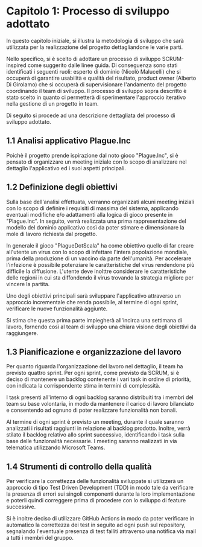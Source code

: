 # Capitolo 1: Processo di sviluppo adottato

In questo capitolo iniziale, si illustra la metodologia di sviluppo che sarà utilizzata per la realizzazione del progetto dettagliandone le varie parti.

Nello specifico, si è scelto di adottare un processo di sviluppo SCRUM-inspired come suggerito dalle linee guida. Di conseguenza sono stati identificati i seguenti ruoli: esperto di dominio (Nicolò Malucelli) che si occuperà di garantire usabilità e qualità del risultato, product owner (Alberto Di Girolamo) che si occuperà di supervisionare l'andamento del progetto coordinando il team di sviluppo. Il processo di sviluppo sopra descritto è stato scelto in quanto ci permetterà di sperimentare l'approccio iterativo nella gestione di un progetto in team.

Di seguito si procede ad una descrizione dettagliata del processo di sviluppo adottato.

## 1.1 Analisi applicativo Plague.Inc

Poichè il progetto prende ispirazione dal noto gioco "Plague.Inc", si è pensato di organizzare un meeting iniziale con lo scopo di analizzare nel dettaglio l'applicativo ed i suoi aspetti principali.

## 1.2 Definizione degli obiettivi 

Sulla base dell'analisi effettuata, verranno organizzati alcuni meeting iniziali con lo scopo di definire i requisiti di massima del sistema, applicando eventuali modifiche e/o adattamenti alla logica di gioco presente in "Plague.Inc". In seguito, verrà realizzata una prima rappresentazione del modello del dominio applicativo così da poter stimare e dimensionare la mole di lavoro richiesta dal progetto. 

In generale il gioco "PlagueDotScala" ha come obiettivo quello di far creare all'utente un virus con lo scopo di infettare l'intera popolazione mondiale, prima della produzione di un vaccino da parte dell'umanità. Per accelerare l'infezione è possibile potenziare le caratteristiche del virus rendendone più difficile la diffusione. L'utente deve inolttre considerare le caratteristiche delle regioni in cui sta diffondendo il virus trovando la strategia migliore per vincere la partita.

Uno degli obiettivi principali sarà sviluppare l'applicativo attraverso un approccio incrementale che renda possibile, al termine di ogni sprint, verificare le nuove funzionalità aggiunte.

Si stima che questa prima parte impiegherà all'incirca una settimana di lavoro, fornendo così al team di sviluppo una chiara visione degli obiettivi da raggiungere.

## 1.3 Pianificazione e organizzazione del lavoro 

Per quanto riguarda l'organizzazione del lavoro nel dettaglio, il team ha previsto quattro sprint. Per ogni sprint, come previsto da SCRUM, si è deciso di mantenere un backlog contenente i vari task in ordine di priorità, con indicata la corrispondente stima in termini di complessità.

I task presenti all'interno di ogni backlog saranno distribuiti tra i membri del team su base volontaria, in modo da mantenere il carico di lavoro bilanciato e consentendo ad ognuno di poter realizzare funzionalità non banali.

Al termine di ogni sprint è previsto un meeting, durante il quale saranno analizzati i risultati raggiunti in relazione al backlog prodotto. Inoltre, verrà stilato il backlog relativo allo sprint successivo, identificando i task sulla base delle funzionalità necessarie. I meeting saranno realizzati in via telematica utilizzando Microsoft Teams.

## 1.4 Strumenti di controllo della qualità 

Per verificare la correttezza delle funzionalità sviluppate si utilizzerà un approccio di tipo Test Driven Development (TDD) in modo tale da verificare la presenza di errori sui singoli componenti durante la loro implementazione e poterli quindi correggere prima di procedere con lo sviluppo di feature successive.

Si è inoltre deciso di utilizzare GitHub Actions in modo da poter verificare in automatico la correttezza dei test in seguito ad ogni push sul repository, segnalando l'eventuale presenza di test falliti attraverso una notifica via mail a tutti i membri del gruppo.
